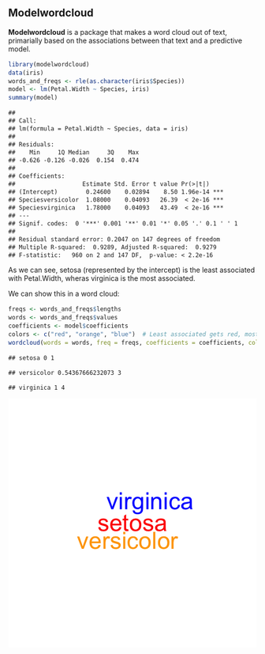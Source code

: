 ## Modelwordcloud

**Modelwordcloud** is a package that makes a word cloud out of text, primarially based on the associations between that text and a predictive model.


```r
library(modelwordcloud)
data(iris)
words_and_freqs <- rle(as.character(iris$Species))
model <- lm(Petal.Width ~ Species, iris)
summary(model)
```

```
## 
## Call:
## lm(formula = Petal.Width ~ Species, data = iris)
## 
## Residuals:
##    Min     1Q Median     3Q    Max 
## -0.626 -0.126 -0.026  0.154  0.474 
## 
## Coefficients:
##                   Estimate Std. Error t value Pr(>|t|)    
## (Intercept)        0.24600    0.02894    8.50 1.96e-14 ***
## Speciesversicolor  1.08000    0.04093   26.39  < 2e-16 ***
## Speciesvirginica   1.78000    0.04093   43.49  < 2e-16 ***
## ---
## Signif. codes:  0 '***' 0.001 '**' 0.01 '*' 0.05 '.' 0.1 ' ' 1
## 
## Residual standard error: 0.2047 on 147 degrees of freedom
## Multiple R-squared:  0.9289,	Adjusted R-squared:  0.9279 
## F-statistic:   960 on 2 and 147 DF,  p-value: < 2.2e-16
```

As we can see, setosa (represented by the intercept) is the least associated with Petal.Width, wheras virginica is the most associated.

We can show this in a word cloud:


```r
freqs <- words_and_freqs$lengths
words <- words_and_freqs$values
coefficients <- model$coefficients
colors <- c("red", "orange", "blue")  # Least associated gets red, most associated gets blue.
wordcloud(words = words, freq = freqs, coefficients = coefficients, colors = colors)
```

```
## setosa 0 1
```

```
## versicolor 0.54367666232073 3
```

```
## virginica 1 4
```

![plot of chunk unnamed-chunk-2](figure/unnamed-chunk-2-1.png)

